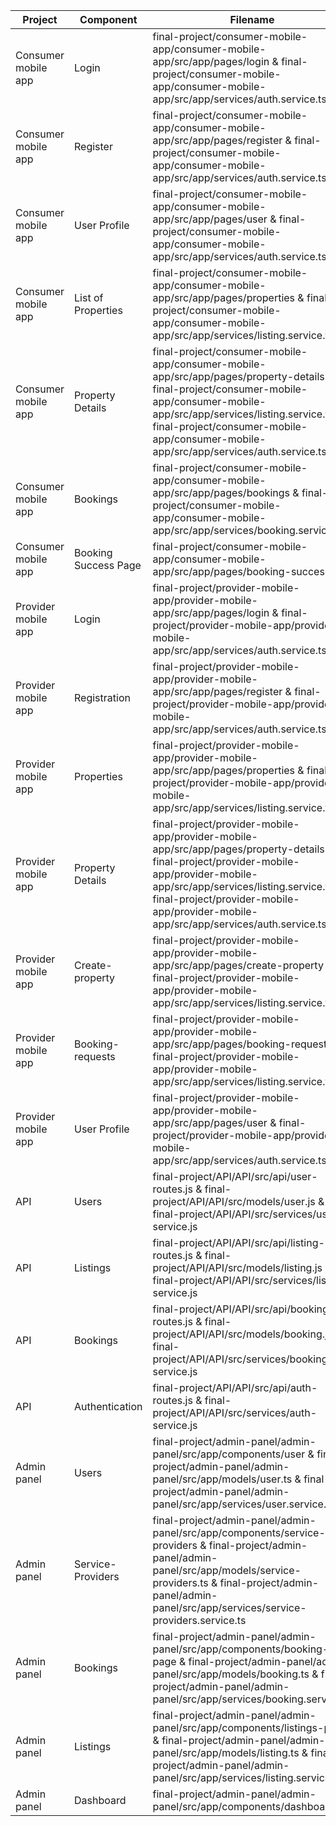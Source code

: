 | Project             	| Component            	| Filename                                                                                                                                                                                                                                                                  	|
|---------------------	|----------------------	|---------------------------------------------------------------------------------------------------------------------------------------------------------------------------------------------------------------------------------------------------------------------------	|
| Consumer mobile app 	| Login                	| final-project/consumer-mobile-app/consumer-mobile-app/src/app/pages/login & final-project/consumer-mobile-app/consumer-mobile-app/src/app/services/auth.service.ts                                                                                                        	|
| Consumer mobile app 	| Register             	| final-project/consumer-mobile-app/consumer-mobile-app/src/app/pages/register & final-project/consumer-mobile-app/consumer-mobile-app/src/app/services/auth.service.ts                                                                                                     	|
| Consumer mobile app 	| User Profile         	| final-project/consumer-mobile-app/consumer-mobile-app/src/app/pages/user & final-project/consumer-mobile-app/consumer-mobile-app/src/app/services/auth.service.ts                                                                                                         	|
| Consumer mobile app 	| List of Properties   	| final-project/consumer-mobile-app/consumer-mobile-app/src/app/pages/properties & final-project/consumer-mobile-app/consumer-mobile-app/src/app/services/listing.service.ts                                                                                                	|
| Consumer mobile app 	| Property Details     	| final-project/consumer-mobile-app/consumer-mobile-app/src/app/pages/property-details & final-project/consumer-mobile-app/consumer-mobile-app/src/app/services/listing.service.ts & final-project/consumer-mobile-app/consumer-mobile-app/src/app/services/auth.service.ts 	|
| Consumer mobile app 	| Bookings             	| final-project/consumer-mobile-app/consumer-mobile-app/src/app/pages/bookings & final-project/consumer-mobile-app/consumer-mobile-app/src/app/services/booking.service.ts                                                                                                  	|
| Consumer mobile app 	| Booking Success Page 	| final-project/consumer-mobile-app/consumer-mobile-app/src/app/pages/booking-success                                                                                                                                                                                       	|
| Provider mobile app 	| Login                	| final-project/provider-mobile-app/provider-mobile-app/src/app/pages/login & final-project/provider-mobile-app/provider-mobile-app/src/app/services/auth.service.ts                                                                                                        	|
| Provider mobile app 	| Registration         	| final-project/provider-mobile-app/provider-mobile-app/src/app/pages/register & final-project/provider-mobile-app/provider-mobile-app/src/app/services/auth.service.ts                                                                                                     	|
| Provider mobile app 	| Properties           	| final-project/provider-mobile-app/provider-mobile-app/src/app/pages/properties & final-project/provider-mobile-app/provider-mobile-app/src/app/services/listing.service.ts                                                                                                	|
| Provider mobile app 	| Property Details     	| final-project/provider-mobile-app/provider-mobile-app/src/app/pages/property-details & final-project/provider-mobile-app/provider-mobile-app/src/app/services/listing.service.ts & final-project/provider-mobile-app/provider-mobile-app/src/app/services/auth.service.ts 	|
| Provider mobile app 	| Create-property      	| final-project/provider-mobile-app/provider-mobile-app/src/app/pages/create-property & final-project/provider-mobile-app/provider-mobile-app/src/app/services/listing.service.ts                                                                                           	|
| Provider mobile app 	| Booking-requests     	| final-project/provider-mobile-app/provider-mobile-app/src/app/pages/booking-requests & final-project/provider-mobile-app/provider-mobile-app/src/app/services/listing.service.ts                                                                                          	|
| Provider mobile app 	| User Profile         	| final-project/provider-mobile-app/provider-mobile-app/src/app/pages/user & final-project/provider-mobile-app/provider-mobile-app/src/app/services/auth.service.ts                                                                                                         	|
| API                 	| Users                	| final-project/API/API/src/api/user-routes.js & final-project/API/API/src/models/user.js & final-project/API/API/src/services/user-service.js                                                                                                                              	|
| API                 	| Listings             	| final-project/API/API/src/api/listing-routes.js & final-project/API/API/src/models/listing.js & final-project/API/API/src/services/listing-service.js                                                                                                                     	|
| API                 	| Bookings             	| final-project/API/API/src/api/booking-routes.js & final-project/API/API/src/models/booking.js & final-project/API/API/src/services/booking-service.js                                                                                                                     	|
| API                 	| Authentication       	| final-project/API/API/src/api/auth-routes.js & final-project/API/API/src/services/auth-service.js                                                                                                                                                                         	|
| Admin panel         	| Users                	| final-project/admin-panel/admin-panel/src/app/components/user & final-project/admin-panel/admin-panel/src/app/models/user.ts & final-project/admin-panel/admin-panel/src/app/services/user.service.ts                                                                     	|
| Admin panel         	| Service-Providers    	| final-project/admin-panel/admin-panel/src/app/components/service-providers & final-project/admin-panel/admin-panel/src/app/models/service-providers.ts & final-project/admin-panel/admin-panel/src/app/services/service-providers.service.ts                              	|
| Admin panel         	| Bookings             	| final-project/admin-panel/admin-panel/src/app/components/booking-page & final-project/admin-panel/admin-panel/src/app/models/booking.ts & final-project/admin-panel/admin-panel/src/app/services/booking.service.ts                                                       	|
| Admin panel         	| Listings             	| final-project/admin-panel/admin-panel/src/app/components/listings-page & final-project/admin-panel/admin-panel/src/app/models/listing.ts & final-project/admin-panel/admin-panel/src/app/services/listing.service.ts                                                      	|
| Admin panel         	| Dashboard            	| final-project/admin-panel/admin-panel/src/app/components/dashboard                                                                                                                                                                                                        	|
